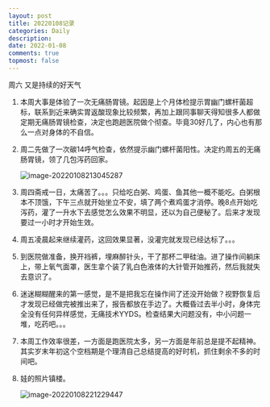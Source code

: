 ```yaml
---
layout: post
title: 20220108记录
categories: Daily
description: 
date: 2022-01-08
comments: true
topmost: false
---
```


周六 又是持续的好天气

1. 本周大事是体验了一次无痛肠胃镜。起因是上个月体检提示胃幽门螺杆菌超标，联系到近来确实胃返酸现象比较频繁，再加上跟同事聊天得知很多人都做定期无痛肠胃镜检查，决定也跑趟医院做个彻查。毕竟30好几了，内心也有那么一点对身体的不自信。

2. 周二先做了一次碳14呼气检查，依然提示幽门螺杆菌阳性。决定约周五的无痛肠胃镜，领了几包泻药回家。

   ![image-20220108213045287](https://cdn.jsdelivr.net/gh/bong860313/MyImage/202201082130711.png)

1. 周四斋戒一日，太痛苦了。。。只给吃白粥、鸡蛋、鱼其他一概不能吃。白粥根本不顶饿，下午三点就开始坐立不安，填了两个煮鸡蛋才消停。晚8点开始吃泻药，灌了一升水下去感觉怎么效果不明显，还以为自己便秘了。后来才发现要过一小时才开始生效。

1. 周五凌晨起来继续灌药，这回效果显著，没灌完就发现已经达标了。。。

1. 到医院做准备，换开裆裤，埋麻醉针头，干了那杯二甲硅油。进了操作间躺床上，带上氧气面罩，医生拿个装了乳白色液体的大针管开始推药，然后我就失去意识了。

1. 迷迷糊糊醒来的第一感觉，是不是把我忘在操作间了还没开始做？视野恢复后才发现已经做完被推出来了，报告都放在手边了。大概昏过去半小时，身体完全没有任何异样感觉，无痛技术YYDS。检查结果大问题没有，中小问题一堆，吃药吧。。。

1. 本周工作效率很差，一方面是跑医院太多，另一方面是年前总是提不起精神。其实岁末年初这个空档期是个理清自己总结提高的好时机，抓住剩余不多的时间吧。

8. 娃的照片镇楼。

   ![image-20220108221229447](https://cdn.jsdelivr.net/gh/bong860313/MyImage/202201082212974.png)
